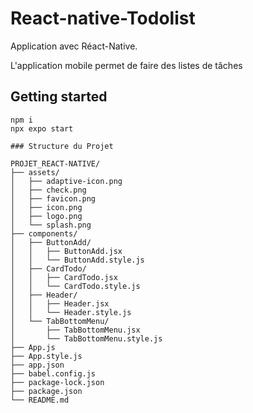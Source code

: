 # React-native-Todolist

Application avec Réact-Native.

L'application mobile permet de faire des listes de tâches


## Getting started

```shell
npm i
npx expo start

### Structure du Projet

PROJET_REACT-NATIVE/
├── assets/
│   ├── adaptive-icon.png
│   ├── check.png
│   ├── favicon.png
│   ├── icon.png
│   ├── logo.png
│   └── splash.png
├── components/
│   ├── ButtonAdd/
│   │   ├── ButtonAdd.jsx
│   │   └── ButtonAdd.style.js
│   ├── CardTodo/
│   │   ├── CardTodo.jsx
│   │   └── CardTodo.style.js
│   ├── Header/
│   │   ├── Header.jsx
│   │   └── Header.style.js
│   └── TabBottomMenu/
│       ├── TabBottomMenu.jsx
│       └── TabBottomMenu.style.js
├── App.js
├── App.style.js
├── app.json
├── babel.config.js
├── package-lock.json
├── package.json
└── README.md


